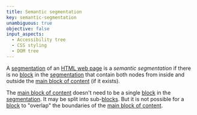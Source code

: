 ```yaml
---
title: Semantic segmentation
key: semantic-segmentation
unambiguous: true
objective: false
input_aspects:
  - Accessibility tree
  - CSS styling
  - DOM tree
---
```


A [segmentation][] of an [HTML web page][] is a _semantic segmentation_ if there is no [block][] in the [segmentation][] that contain both nodes from inside and outside the [main block of content][] (if it exists).

The [main block of content][] doesn't need to be a single [block] in the [segmentation][]. It may be split into sub-[blocks][block]. But it is not possible for a [block][] to "overlap" the boundaries of the [main block of content][].

[block]: #block-of-content 'Definition of Block of Content'
[html web page]: #web-page-html 'Definition of HTML Web Page'
[main block of content]: #main-block-of-content 'Definition of Main Block of Content'
[segmentation]: #segmentation 'Definition of Segmentation'
